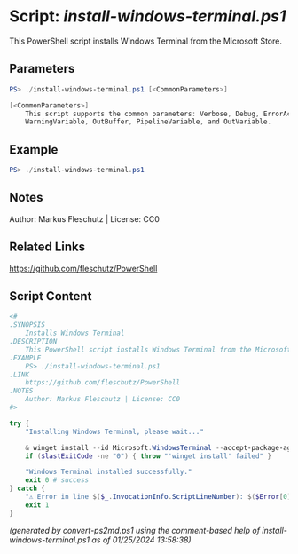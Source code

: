 Script: *install-windows-terminal.ps1*
========================

This PowerShell script installs Windows Terminal from the Microsoft Store.

Parameters
----------
```powershell
PS> ./install-windows-terminal.ps1 [<CommonParameters>]

[<CommonParameters>]
    This script supports the common parameters: Verbose, Debug, ErrorAction, ErrorVariable, WarningAction, 
    WarningVariable, OutBuffer, PipelineVariable, and OutVariable.
```

Example
-------
```powershell
PS> ./install-windows-terminal.ps1

```

Notes
-----
Author: Markus Fleschutz | License: CC0

Related Links
-------------
https://github.com/fleschutz/PowerShell

Script Content
--------------
```powershell
<#
.SYNOPSIS
	Installs Windows Terminal
.DESCRIPTION
	This PowerShell script installs Windows Terminal from the Microsoft Store.
.EXAMPLE
	PS> ./install-windows-terminal.ps1
.LINK
	https://github.com/fleschutz/PowerShell
.NOTES
	Author: Markus Fleschutz | License: CC0
#>

try {
	"Installing Windows Terminal, please wait..."

	& winget install --id Microsoft.WindowsTerminal --accept-package-agreements --accept-source-agreements
	if ($lastExitCode -ne "0") { throw "'winget install' failed" }

	"Windows Terminal installed successfully."
	exit 0 # success
} catch {
	"⚠️ Error in line $($_.InvocationInfo.ScriptLineNumber): $($Error[0])"
	exit 1
}
```

*(generated by convert-ps2md.ps1 using the comment-based help of install-windows-terminal.ps1 as of 01/25/2024 13:58:38)*
